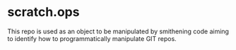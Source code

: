 # scratch.ops
This repo is used as an object to be manipulated by smithening code aiming to identify how to programmatically manipulate GIT repos.
